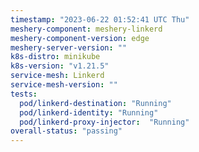 ```yaml
---
timestamp: "2023-06-22 01:52:41 UTC Thu"
meshery-component: meshery-linkerd
meshery-component-version: edge
meshery-server-version: ""
k8s-distro: minikube
k8s-version: "v1.21.5"
service-mesh: Linkerd
service-mesh-version: ""
tests:
  pod/linkerd-destination: "Running"
  pod/linkerd-identity: "Running"
  pod/linkerd-proxy-injector:  "Running"
overall-status: "passing"
---
```


